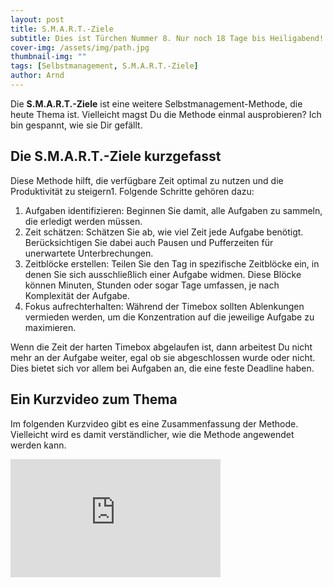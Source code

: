 ```yaml
---
layout: post
title: S.M.A.R.T.-Ziele
subtitle: Dies ist Türchen Nummer 8. Nur noch 18 Tage bis Heiligabend!
cover-img: /assets/img/path.jpg
thumbnail-img: ""
tags: [Selbstmanagement, S.M.A.R.T.-Ziele]
author: Arnd
---
```


Die **S.M.A.R.T.-Ziele** ist eine weitere Selbstmanagement-Methode, die heute Thema ist. Vielleicht magst Du die Methode einmal ausprobieren? Ich bin gespannt, wie sie Dir gefällt.

## Die S.M.A.R.T.-Ziele kurzgefasst

Diese Methode hilft, die verfügbare Zeit optimal zu nutzen und die Produktivität zu steigern1. Folgende Schritte gehören dazu:

1. Aufgaben identifizieren: Beginnen Sie damit, alle Aufgaben zu sammeln, die erledigt werden müssen.
2. Zeit schätzen: Schätzen Sie ab, wie viel Zeit jede Aufgabe benötigt. Berücksichtigen Sie dabei auch Pausen und Pufferzeiten für unerwartete Unterbrechungen.
3. Zeitblöcke erstellen: Teilen Sie den Tag in spezifische Zeitblöcke ein, in denen Sie sich ausschließlich einer Aufgabe widmen. Diese Blöcke können Minuten, Stunden oder sogar Tage umfassen, je nach Komplexität der Aufgabe.
4. Fokus aufrechterhalten: Während der Timebox sollten Ablenkungen vermieden werden, um die Konzentration auf die jeweilige Aufgabe zu maximieren.

Wenn die Zeit der harten Timebox abgelaufen ist, dann arbeitest Du nicht mehr an der Aufgabe weiter, egal ob sie abgeschlossen wurde oder nicht. Dies bietet sich vor allem bei Aufgaben an, die eine feste Deadline haben.

## Ein Kurzvideo zum Thema

Im folgenden Kurzvideo gibt es eine Zusammenfassung der Methode. Vielleicht wird es damit verständlicher, wie die Methode angewendet werden kann.

<iframe width="336" height="189" src="https://www.youtube.com/embed/qXgKaJsmwz4?si=kDZdW2PwSfwlrfW5" title="YouTube video player" frameborder="0" allow="accelerometer; autoplay; clipboard-write; encrypted-media; gyroscope; picture-in-picture; web-share" referrerpolicy="strict-origin-when-cross-origin" allowfullscreen></iframe>